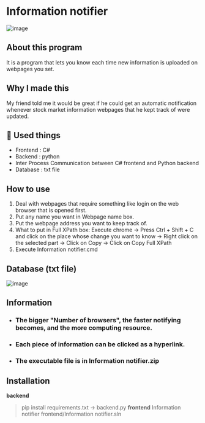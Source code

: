 # Information notifier
![image](https://user-images.githubusercontent.com/67142421/175791197-45eee1c5-5e88-49e6-9767-fdfd4647b531.png)

## About this program
It is a program that lets you know each time new information is uploaded on webpages you set.

## Why I made this
My friend told me it would be great if he could get an automatic notification whenever stock market information webpages that he kept track of were updated.

## 🧰 Used things
* Frontend : C#
* Backend : python
* Inter Process Communication between C# frontend and Python backend
* Database : txt file

## How to use
1. Deal with webpages that require something like login on the web browser that is opened first.
2. Put any name you want in Webpage name box.
3. Put the webpage address you want to keep track of.
4. What to put in Full XPath box:
  Execute chrome -> Press Ctrl + Shift + C and click on the place whose change you want to know -> Right click on the selected part
  -> Click on Copy -> Click on Copy Full XPath
5. Execute Information notifier.cmd

## Database (txt file)
![image](https://user-images.githubusercontent.com/67142421/177424709-c8829e8a-1b7e-4389-9f03-80aec3b6d01e.png)

## Information
* ### The bigger "Number of browsers", the faster notifying becomes, and the more computing resource.
* ### Each piece of information can be clicked as a hyperlink.
* ### The executable file is in Information notifier.zip

## Installation
**backend**
>pip install requirements.txt -> backend.py
**frontend**
>Information notifier frontend/Information notifier.sln
